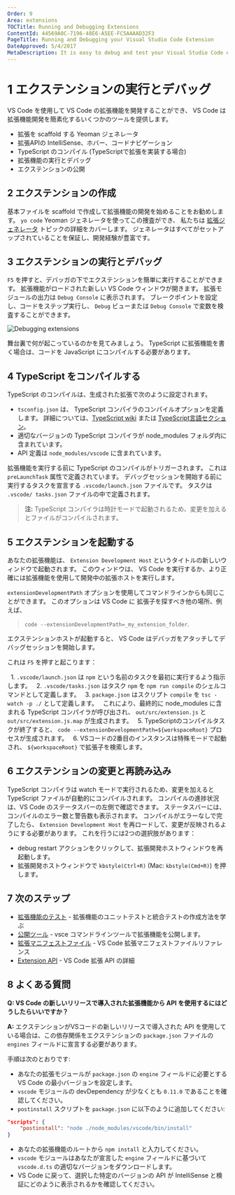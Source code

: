 ```yaml
---
Order: 9
Area: extensions
TOCTitle: Running and Debugging Extensions
ContentId: 44569A0C-7196-48E6-A5EE-FC5AAAAD32F3
PageTitle: Running and Debugging your Visual Studio Code Extension
DateApproved: 5/4/2017
MetaDescription: It is easy to debug and test your Visual Studio Code extension (plug-in).  The Yo Code extension generator scaffolds the necessary settings to run and debug your extension directly in Visual Studio Code.
---
```


# 1 エクステンションの実行とデバッグ

  VS Code を使用して VS Code の拡張機能を開発することができ、 VS Code は拡張機能開発を簡素化するいくつかのツールを提供します。

  * 拡張を scaffold する Yeoman ジェネレータ
  * 拡張APIの IntelliSense、ホバー、コードナビゲーション
  * TypeScript のコンパイル (TypeScriptで拡張を実装する場合)
  * 拡張機能の実行とデバッグ
  * エクステンションの公開

## 2 エクステンションの作成

  基本ファイルを scaffold で作成して拡張機能の開発を始めることをお勧めします。 `yo code` Yeoman ジェネレータを使ってこの捜査ができ、 私たちは [拡張ジェネレータ](/docs/extensions/yocode.md) トピックの詳細をカバーします。 ジェネレータはすべてがセットアップされていることを保証し、開発経験が豊富です。

## 3 エクステンションの実行とデバッグ

`F5` を押すと、デバッガの下でエクステンションを簡単に実行することができます。 拡張機能がロードされた新しい VS Code ウィンドウが開きます。 拡張モジュールの出力は `Debug Console` に表示されます。 ブレークポイントを設定し、コードをステップ実行し、 `Debug` ビューまたは `Debug Console` で変数を検査することができます。

![Debugging extensions](images/debugging-extensions/debug.png)

舞台裏で何が起こっているのかを見てみましょう。 TypeScript に拡張機能を書く場合は、コードを JavaScript にコンパイルする必要があります。

## 4 TypeScript をコンパイルする

TypeScript のコンパイルは、生成された拡張で次のように設定されます。

* `tsconfig.json` は、 TypeScript コンパイラのコンパイルオプションを定義します。 詳細については、[TypeScript wiki](https://www.typescriptlang.org/docs/handbook/tsconfig-json.html) または [TypeScript言語セクション](/docs/languages/typescript.md#tsconfigjson)。
* 適切なバージョンの TypeScript コンパイラが node_modules フォルダ内に含まれています。
* API 定義は `node_modules/vscode` に含まれています。

拡張機能を実行する前に TypeScript のコンパイルがトリガーされます。 これは `preLaunchTask` 属性で定義されています。
デバッグセッションを開始する前に実行するタスクを宣言する `.vscode/launch.json` ファイルです。 タスクは `.vscode/ tasks.json` ファイルの中で定義されます。

> **注:** TypeScript コンパイラは時計モードで起動されるため、変更を加えるとファイルがコンパイルされます。

## 5 エクステンションを起動する

あなたの拡張機能は、 `Extension Development Host` というタイトルの新しいウィンドウで起動されます。 このウィンドウは、 VS Code を実行するか、より正確には拡張機能を使用して開発中の拡張ホストを実行します。

`extensionDevelopmentPath` オプションを使用してコマンドラインからも同じことができます。 このオプションは VS Code に
拡張子を探すべき他の場所、例えば、

>`code --extensionDevelopmentPath=_my_extension_folder`.

エクステンションホストが起動すると、 VS Code はデバッガをアタッチしてデバッグセッションを開始します。

これは `F5` を押すと起こります：

  1. `.vscode/launch.json` は `npm` という名前のタスクを最初に実行するよう指示します。
  2. `.vscode/tasks.json` はタスク `npm` を `npm run compile` のシェルコマンドとして定義します。
  3. `package.json` はスクリプト `compile` を `tsc -watch -p ./` として定義します。
  これにより、最終的に node_modules に含まれる TypeScript コンパイラが呼び出され、 `out/src/extension.js` と ` out/src/extension.js.map` が生成されます。
  5. TypeScriptのコンパイルタスクが終了すると、 `code --extensionDevelopmentPath=${workspaceRoot}` プロセスが生成されます。
  6. VSコードの2番目のインスタンスは特殊モードで起動され、 `${workspaceRoot}` で拡張子を検索します。

## 6 エクステンションの変更と再読み込み

TypeScript コンパイラは watch モードで実行されるため、変更を加えると TypeScript ファイルが自動的にコンパイルされます。
コンパイルの進捗状況は、VS Code のステータスバーの左側で確認できます。
ステータスバーには、コンパイルのエラー数と警告数も表示されます。
コンパイルがエラーなしで完了したら、 `Extension Development Host` を再ロードして、変更が反映されるようにする必要があります。
これを行うには2つの選択肢があります：

* debug restart アクションをクリックして、拡張開発ホストウィンドウを再起動します。
* 拡張開発ホストウィンドウで `kbstyle(Ctrl+R)` (Mac: `kbstyle(Cmd+R)`) を押します。

## 7 次のステップ

* [拡張機能のテスト](/docs/extensions/testing-extensions.md) - 拡張機能のユニットテストと統合テストの作成方法を学ぶ
* [公開ツール](/docs/extensions/publish-extension.md) - vsce コマンドラインツールで拡張機能を公開します。
* [拡張マニフェストファイル](/docs/extensionAPI/extension-manifest.md) - VS Code 拡張マニフェストファイルリファレンス
* [Extension API](/docs/extensionAPI/overview.md) - VS Code 拡張 API の詳細

## 8 よくある質問

**Q: VS Code の新しいリリースで導入された拡張機能から API を使用するにはどうしたらいいですか？**

**A:** エクステンションがVSコードの新しいリリースで導入された API を使用している場合は、この依存関係をエクステンションの `package.json` ファイルの `engines` フィールドに宣言する必要があります。

手順は次のとおりです:

* あなたの拡張モジュールが `package.json` の `engine` フィールドに必要とする VS Code の最小バージョンを設定します。
* `vscode` モジュールの devDependency が少なくとも `0.11.0` であることを確認してください。
* `postinstall` スクリプトを `package.json` に以下のように追加してください:

```json
"scripts": {
    "postinstall": "node ./node_modules/vscode/bin/install"
}
```

* あなたの拡張機能のルートから `npm install` と入力してください。
* `vscode` モジュールはあなたが宣言した `engine` フィールドに基づいて `vscode.d.ts` の適切なバージョンをダウンロードします。
* VS Code に戻って、選択した特定のバージョンの API が IntelliSense と検証にどのように表示されるかを確認してください。

